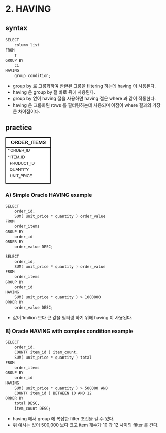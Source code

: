 # 2. HAVING
## syntax
```oracle-sql
SELECT
    column_list
FROM
    T
GROUP BY
    c1
HAVING
    group_condition;
```
- group by 로 그룹화하여 반환된 그룹을 filtering 하는데 having 이 사용된다.
- having 은 group by 절 바로 뒤에 사용된다.
- group by 없이 having 절을 사용하면 having 절은 where 과 같이 작동한다.
- having 은 그룹화된 rows 를 필터링하는데 사용되며 이점이 where 절과의 가장 큰 차이점이다.

## practice
![order_items.png](..%2F..%2Fimages_erd%2Forder_items.png)

### A) Simple Oracle HAVING example
```oracle-sql
SELECT
    order_id,
    SUM( unit_price * quantity ) order_value
FROM
    order_items
GROUP BY
    order_id
ORDER BY
    order_value DESC;
```

```oracle-sql
SELECT
    order_id,
    SUM( unit_price * quantity ) order_value
FROM
    order_items
GROUP BY
    order_id
HAVING
    SUM( unit_price * quantity ) > 1000000
ORDER BY
    order_value DESC;
```
- 값이 1milion 보다 큰 값을 필터링 하기 위해 having 이 사용된다.

### B) Oracle HAVING with complex condition example
```oracle-sql
SELECT
    order_id,
    COUNT( item_id ) item_count,
    SUM( unit_price * quantity ) total
FROM
    order_items
GROUP BY
    order_id
HAVING
    SUM( unit_price * quantity ) > 500000 AND
    COUNT( item_id ) BETWEEN 10 AND 12
ORDER BY
    total DESC,
    item_count DESC;
```
- having 에서 group 에 복잡한 filter 조건을 걸 수 있다.
- 위 예시는 값이 500,000 보다 크고 item 개수가 10 과 12 사이의 filter 를 건다.